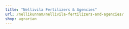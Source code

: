 ```yaml
---
title: "Nellivila Fertilizers & Agencies"
url: /nellikunnam/nellivila-fertilizers-and-agencies/
shop: agrarian
---
```

